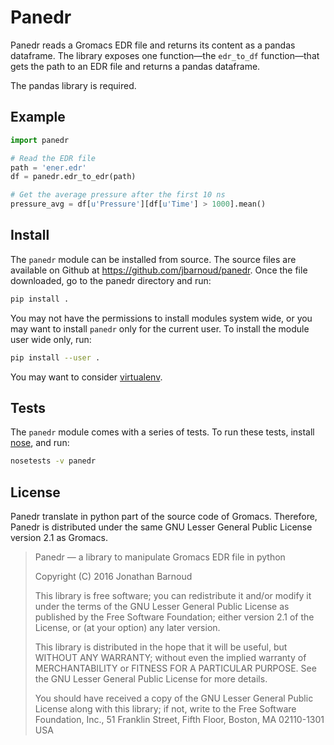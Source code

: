 Panedr
======

Panedr reads a Gromacs EDR file and returns its content as a pandas dataframe. The library exposes one function—the `edr_to_df` function—that gets the path to an EDR file and returns a pandas dataframe.

The pandas library is required.

Example
-------

```python
import panedr

# Read the EDR file
path = 'ener.edr'
df = panedr.edr_to_edr(path)

# Get the average pressure after the first 10 ns
pressure_avg = df[u'Pressure'][df[u'Time'] > 1000].mean()
```

Install
-------

The ``panedr`` module can be installed from source. The source files are available on Github at https://github.com/jbarnoud/panedr. Once the file downloaded, go to the panedr directory and run:

```bash
pip install .
```

You may not have the permissions to install modules system wide, or you may want to install ``panedr`` only for the current user. To install the module user wide only, run:

```bash
pip install --user .
```

You may want to consider [virtualenv](http://docs.python-guide.org/en/latest/dev/virtualenvs/).

Tests
-----

The `panedr` module comes with a series of tests. To run these tests, install [nose](https://nose.readthedocs.org/en/latest/), and run:

```bash
nosetests -v panedr
```

License
-------

Panedr translate in python part of the source code of Gromacs. Therefore, Panedr is distributed under the same GNU Lesser General Public License version 2.1 as Gromacs.

> Panedr — a library to manipulate Gromacs EDR file in python
>
> Copyright (C) 2016  Jonathan Barnoud
> 
> This library is free software; you can redistribute it and/or
> modify it under the terms of the GNU Lesser General Public
> License as published by the Free Software Foundation; either
> version 2.1 of the License, or (at your option) any later version.
> 
> This library is distributed in the hope that it will be useful,
> but WITHOUT ANY WARRANTY; without even the implied warranty of
> MERCHANTABILITY or FITNESS FOR A PARTICULAR PURPOSE.  See the GNU
> Lesser General Public License for more details.
> 
> You should have received a copy of the GNU Lesser General Public
> License along with this library; if not, write to the Free Software
> Foundation, Inc., 51 Franklin Street, Fifth Floor, Boston, MA  02110-1301  USA
